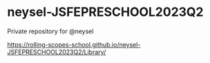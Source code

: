 # neysel-JSFEPRESCHOOL2023Q2
Private repository for @neysel

https://rolling-scopes-school.github.io/neysel-JSFEPRESCHOOL2023Q2/Library/